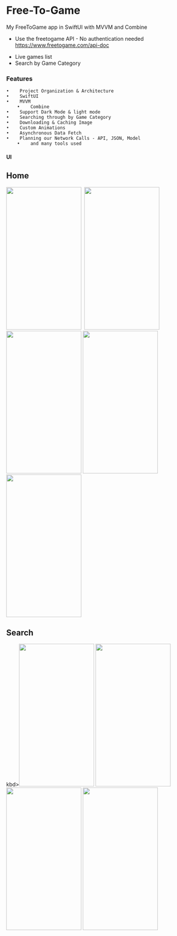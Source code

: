 # Free-To-Game
My FreeToGame app in SwiftUI with MVVM and Combine


* Use the freetogame API - No authentication needed  https://www.freetogame.com/api-doc
 -	 Live games list 
 - 	 Search by Game Category

### Features


 	•	 Project Organization & Architecture
	• 	 SwiftUI
	•	 MVVM 
        •	 Combine 
	•	 Support Dark Mode & light mode 
	•	 Searching through by Game Category
	•	 Downloading & Caching Image
	•	 Custom Animations
	•	 Asynchronous Data Fetch
	•	 Planning our Network Calls - API, JSON, Model
        •	 and many tools used

 
#### UI

## Home

<kbd><img src="https://user-images.githubusercontent.com/41602889/215758498-7ce345a1-1f67-4802-beba-00bf0d7734e0.png" width="200" height="380">  </kbd><kbd><img src="https://user-images.githubusercontent.com/41602889/215758514-8090931e-5477-4004-919b-9f9cc255ebdd.png" width="200" height="380"></kbd>
<kbd><img src="https://user-images.githubusercontent.com/41602889/215759661-1075099a-840c-4f10-8124-60312f7641a4.png" width="200" height="380"></kbd>
<kbd><img src="https://user-images.githubusercontent.com/41602889/215758533-70aa83f5-606f-4530-856c-3f40177d712f.png" width="200" height="380"></kbd>
<kbd><img src="https://user-images.githubusercontent.com/41602889/215759703-a1affac6-2017-40ad-8ee1-0eba143a5381.png" width="200" height="380"></kbd>

## Search


kbd><img src="https://user-images.githubusercontent.com/41602889/215758582-0fa8e295-78b3-4d9d-b22e-210ad518b6ba.png" width="200" height="380">  </kbd>
<kbd><img src="https://user-images.githubusercontent.com/41602889/215759201-d5ba2495-1133-41f4-9a02-a4cddc37dde3.png" width="200" height="380"></kbd>
<kbd><img src="https://user-images.githubusercontent.com/41602889/215759214-01969e72-9a55-443c-84fa-fcac3e02007f.png" width="200" height="380"></kbd>
<kbd><img src="https://user-images.githubusercontent.com/41602889/215759241-8a76dab2-84c5-4819-a560-7a850ed56da3.png" width="200" height="380"></kbd>

